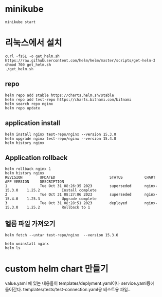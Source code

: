 # 
# minikube 
```
minikube start
```

# 리눅스에서 설치
```
curl -fsSL -o get_helm.sh https://raw.githubusercontent.com/helm/helm/master/scripts/get-helm-3
chmod 700 get_helm.sh 
./get_helm.sh
```

## repo 
```
helm repo add stable https://charts.helm.sh/stable
helm repo add test-repo https://charts.bitnami.com/bitnami
helm search repo nginx
helm repo update
```
##  application install
```
helm install nginx test-repo/nginx --version 15.3.0
helm upgrade nginx test-repo/nginx --version 15.4.0
helm history nginx
```

## Application rollback
```
helm rollback nginx 1
helm history nginx
REVISION        UPDATED                         STATUS          CHART           APP VERSION     DESCRIPTION     
1               Tue Oct 31 08:26:35 2023        superseded      nginx-15.3.0    1.25.2          Install complete
2               Tue Oct 31 08:27:06 2023        superseded      nginx-15.4.0    1.25.3          Upgrade complete
3               Tue Oct 31 08:28:51 2023        deployed        nginx-15.3.0    1.25.2          Rollback to 1   
```

##  헬름 파일 가져오기
```
helm fetch --untar test-repo/nginx  --version 15.3.0      
```

```
helm uninstall nginx
helm ls
```


# custom helm chart 만들기 
value.yaml 에 있는 내용들이 templates/deplyment.yaml이나 service.yaml등에 들어간다.
templates/tests/test-connection.yaml응 테스트용 파일..
